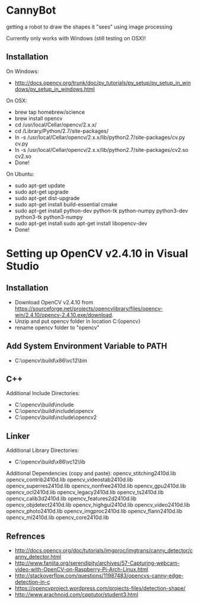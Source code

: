 # CannyBot
getting a robot to draw the shapes it "sees" using image processing

Currently only works with Windows (still testing on OSX)!

## Installation

On Windows:
* http://docs.opencv.org/trunk/doc/py_tutorials/py_setup/py_setup_in_windows/py_setup_in_windows.html

On OSX:
* brew tap homebrew/science
* brew install opencv
* cd /usr/local/Cellar/opencv/2.x.x/
* cd /Library/Python/2.7/site-packages/
* ln -s /usr/local/Cellar/opencv/2.x.x/lib/python2.7/site-packages/cv.py cv.py
* ln -s /usr/local/Cellar/opencv/2.x.x/lib/python2.7/site-packages/cv2.so cv2.so
* Done!

On Ubuntu:
* sudo apt-get update
* sudo apt-get upgrade
* sudo apt-get dist-upgrade
* sudo apt-get install build-essential cmake
* sudo apt-get install python-dev python-tk python-numpy python3-dev python3-tk python3-numpy
* sudo apt-get install sudo apt-get install libopencv-dev
* Done!

# Setting up OpenCV v2.4.10 in Visual Studio

## Installation
* Download OpenCV v2.4.10 from https://sourceforge.net/projects/opencvlibrary/files/opencv-win/2.4.10/opencv-2.4.10.exe/download.
* Unzip and put opencv folder in location C:\{opencv}
* rename opencv folder to "opencv"

## Add System Environment Variable to PATH
* C:\opencv\build\x86\vc12\bin

## C++
Additional Include Directories:
* C:\opencv\build\include
* C:\opencv\build\include\opencv
* C:\opencv\build\include\opencv2

## Linker
Additional Library Directories:
* C:\opencv\build\x86\vc12\lib

Additional Dependencies (copy and paste):
opencv_stitching2410d.lib
opencv_contrib2410d.lib
opencv_videostab2410d.lib
opencv_superres2410d.lib
opencv_nonfree2410d.lib
opencv_gpu2410d.lib
opencv_ocl2410d.lib
opencv_legacy2410d.lib
opencv_ts2410d.lib
opencv_calib3d2410d.lib
opencv_features2d2410d.lib
opencv_objdetect2410d.lib
opencv_highgui2410d.lib
opencv_video2410d.lib
opencv_photo2410d.lib
opencv_imgproc2410d.lib
opencv_flann2410d.lib
opencv_ml2410d.lib
opencv_core2410d.lib

## Refrences

- http://docs.opencv.org/doc/tutorials/imgproc/imgtrans/canny_detector/canny_detector.html
- http://www.fanjita.org/serendipity/archives/57-Capturing-webcam-video-with-OpenCV-on-Raspberry-Pi-Arch-Linux.html
- http://stackoverflow.com/questions/11987483/opencvs-canny-edge-detection-in-c
- https://opencvproject.wordpress.com/projects-files/detection-shape/
- http://www.arachnoid.com/cpptutor/student3.html
